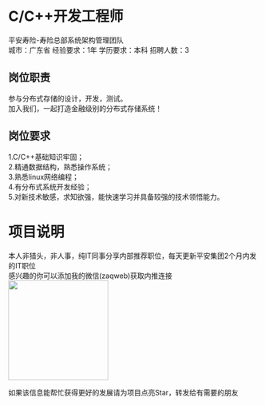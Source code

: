 # C/C++开发工程师
平安寿险-寿险总部系统架构管理团队  
城市：广东省 经验要求：1年 学历要求：本科  招聘人数：3

## 岗位职责
参与分布式存储的设计，开发，测试。   
加入我们，一起打造金融级别的分布式存储系统！

## 岗位要求
1.C/C++基础知识牢固；   
2.精通数据结构，熟悉操作系统；   
3.熟悉linux网络编程；   
4.有分布式系统开发经验；   
5.对新技术敏感，求知欲强，能快速学习并具备较强的技术领悟能力。

# 项目说明

本人非猎头，非人事，纯IT同事分享内部推荐职位，每天更新平安集团2个月内发的IT职位  
感兴趣的你可以添加我的微信(zaqweb)获取内推连接  
<img src="https://github.com/zaqweb/PA-IT-JOBS/blob/master/WechatICode.jpeg"  height="200" width="200">

如果该信息能帮忙获得更好的发展请为项目点亮Star，转发给有需要的朋友




